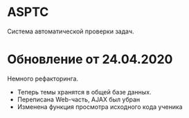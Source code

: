 # ASPTC
Система автоматической проверки задач.

# Обновление от 24.04.2020
Немного рефакторинга.
- Теперь темы хранятся в общей базе данных.
- Переписана Web-часть, AJAX был убран
- Изменена функция просмотра исходного кода ученика
